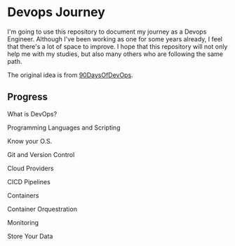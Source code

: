 # Devops Journey

I'm going to use this repository to document my journey as a Devops Engineer.
Although I've been working as one for some years already, I feel that there's a lot of space to improve. I hope that this repository will not only help me with my studies, but also many others who are following the same path.

The original idea is from [90DaysOfDevOps](https://github.com/MichaelCade/90DaysOfDevOps). 

Progress
---------------

What is DevOps?

Programming Languages and Scripting

Know your O.S.

Git and Version Control

Cloud Providers

CICD Pipelines

Containers

Container Orquestration

Monitoring

Store Your Data
